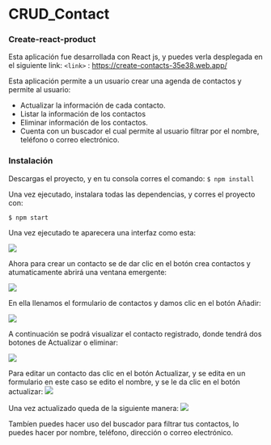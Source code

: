 # CRUD_Contact
### Create-react-product

Esta aplicación fue desarrollada con React js, y puedes verla desplegada en el siguiente link:
`<link>` : https://create-contacts-35e38.web.app/

Esta aplicación permite a un usuario crear una agenda de contactos y permite al usuario:

- Actualizar la información de cada contacto.
- Listar la información de los contactos
- Eliminar información de los contactos.
- Cuenta con un buscador el cual permite al usuario filtrar por el nombre, teléfono o correo electrónico.

### Instalación 

Descargas el proyecto, y en tu consola corres el comando:
`$ npm install `

Una vez ejecutado, instalara todas las dependencias, y corres el proyecto con:

`$ npm start`

Una vez ejecutado te aparecera una interfaz como esta:

![](https://i.postimg.cc/g2XcC5np/1.png)

Ahora para crear un contacto se de dar clic en el botón crea contactos y atumaticamente abrirá una ventana emergente:

![](https://i.postimg.cc/CLpWhQPY/2.png)

En ella llenamos el formulario de contactos y damos clic en el botón Añadir: 

![](https://i.postimg.cc/4dNxS3cL/3.png)

A continuación se podrá visualizar el contacto registrado, donde tendrá dos botones de Actualizar o eliminar:  

![](https://i.postimg.cc/zvTDLRYf/4.png)

Para editar un contacto das clic en el botón Actualizar, y se edita en un formulario en este caso se edito el nombre, y se le da clic en el botón actualizar:
![](https://i.postimg.cc/wvhnL5Mn/5.png)

Una vez actualizado queda de la siguiente manera:
![](https://i.postimg.cc/nhgWWSQ6/6.png)

Tambíen puedes hacer uso del buscador para filtrar tus contactos, lo puedes hacer por nombre, teléfono, dirección o correo electrónico. 

